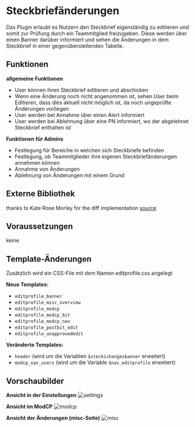 # Steckbriefänderungen 
Das Plugin erlaubt es Nutzern den Steckbrief eigenständig zu editieren und somit zur Prüfung durch ein Teammitglied freizugeben. Diese werden über einen Banner darüber informiert und sehen die Änderungen in dem Steckbrief in einer gegenüberstellenden Tabelle.

## Funktionen
__allgemeine Funktionen__
* User können ihren Steckbrief editieren und abschicken
* Wenn eine Änderung noch nicht angenommen ist, sehen User beim Editieren, dass dies aktuell nicht möglich ist, da noch ungeprüfte Änderungen vorliegen
* User werden bei Annahme über einen Alert informiert
* User werden bei Ablehnung über eine PN informiert, wo der abgelehnet Steckbrief enthalten ist

__Funktionen für Admins__
* Festlegung für Bereiche in welchen sich Steckbriefe befinden
* Festlegung, ob Teammitglieder ihre eigenen Steckbriefänderungen annehmen können
* Annahme von Änderungen
* Ablehnung von Änderungen mit einem Grund

## Externe Bibliothek
thanks to Kate Rose Morley for the diff implementation [source](https://code.iamkate.com/php/diff-implementation/)

## Voraussetzungen
keine

## Template-Änderungen
Zusätzlich wird ein CSS-File mit dem Namen editprofile.css angelegt

__Neue Templates:__
* `editprofile_banner`
* `editprofile_misc_overview`
* `editprofile_modcp`
* `editprofile_modcp_bit`
* `editprofile_modcp_nav`
* `editprofile_postbit_edit`
* `editprofile_unapprovededit`

__Veränderte Templates:__
* `header` (wird um die Variablen `$steckichangesbanner` erweitert)
* `modcp_nav_users` (wird um die Variable `$nav_editprofile` erweitert)

## Vorschaubilder
__Ansicht in der Einstellungen__
![settings](https://aheartforspinach.de/upload/plugins/editprofile-settings.png)

__Ansicht im ModCP__
![modcp](https://aheartforspinach.de/upload/plugins/editprofile-modcp.png)

__Ansicht der Änderungen (misc-Seite)__
![misc](https://aheartforspinach.de/upload/plugins/editprofile-misc.png)
